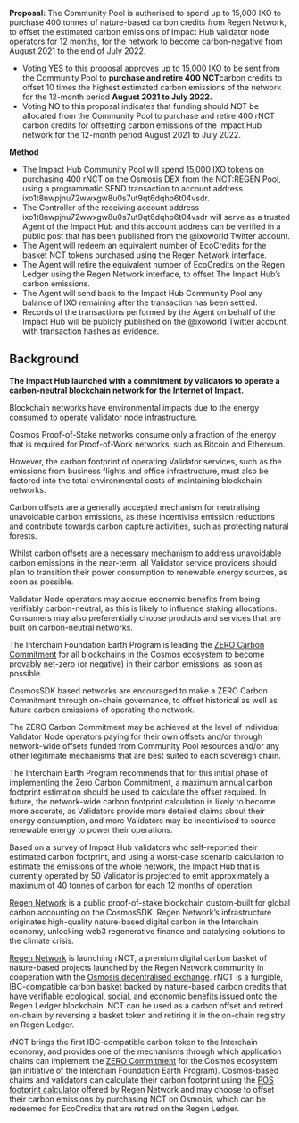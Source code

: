 **Proposal:** The Community Pool is authorised to spend up to 15,000 IXO  to purchase 400 tonnes of nature-based carbon credits from Regen Network, to offset the estimated carbon emissions of Impact Hub validator node operators for 12 months, for the network to become carbon-negative from August 2021 to the end of July 2022.

- Voting YES to this proposal approves up to 15,000 IXO to be sent from the Community Pool to **purchase and retire 400 NCT**carbon credits to offset 10 times the highest estimated carbon emissions of the network for the 12-month period **August 2021 to July 2022.**
- Voting NO to this proposal indicates that funding should NOT be allocated from the Community Pool to purchase and retire 400 rNCT carbon credits for offsetting carbon emissions of the Impact Hub network for the 12-month period August 2021 to July 2022.

**Method**

- The Impact Hub Community Pool will spend 15,000 IXO tokens on purchasing 400 rNCT on the Osmosis DEX from the NCT:REGEN Pool, using a programmatic SEND transaction to account address ixo1t8nwpjnu72wwxgw8u0s7ut9qt6dqhp6t04vsdr.
- The Controller of the receiving account address ixo1t8nwpjnu72wwxgw8u0s7ut9qt6dqhp6t04vsdr will serve as a trusted Agent of the Impact Hub and this account address can be verified in a public post that has been published from the @ixoworld Twitter account.
- The Agent will redeem an equivalent number of EcoCredits for the basket NCT tokens purchased using the Regen Network interface.
- The Agent will retire the equivalent number of EcoCredits on the Regen Ledger using the Regen Network interface, to offset The Impact Hub’s carbon emissions.
- The Agent will send back to the Impact Hub Community Pool any balance of IXO remaining after the transaction has been settled.
- Records of the transactions performed by the Agent on behalf of the Impact Hub will be publicly published on the @ixoworld Twitter account, with transaction hashes as evidence.

## **Background**

**The Impact Hub launched with a commitment by validators to operate a carbon-neutral blockchain network for the Internet of Impact.**

Blockchain networks have environmental impacts due to the energy consumed to operate validator node infrastructure.

Cosmos Proof-of-Stake networks consume only a fraction of the energy that is required for Proof-of-Work networks, such as Bitcoin and Ethereum. 

However, the carbon footprint of operating Validator services, such as the emissions from business flights and office infrastructure, must also be factored into the total environmental costs of maintaining blockchain networks.

Carbon offsets are a generally accepted mechanism for neutralising unavoidable carbon emissions, as these incentivise emission reductions and contribute towards carbon capture activities, such as protecting natural forests.

Whilst carbon offsets are a necessary mechanism to address unavoidable carbon emissions in the near-term, all Validator service providers should plan to transition their power consumption to renewable energy sources, as soon as possible.

Validator Node operators may accrue economic benefits from being verifiably carbon-neutral, as this is likely to influence staking allocations. Consumers may also preferentially choose products and services that are built on carbon-neutral networks.

The Interchain Foundation Earth Program is leading the [ZERO Carbon Commitment](https://earthstate.ixo.world/zero/) for all blockchains in the Cosmos ecosystem to become provably net-zero (or negative) in their carbon emissions, as soon as possible. 

CosmosSDK based networks are encouraged to make a ZERO Carbon Commitment through on-chain governance, to offset historical as well as future carbon emissions of operating the network. 

The ZERO Carbon Commitment may be achieved at the level of individual Validator Node operators paying for their own offsets and/or through network-wide offsets funded from Community Pool resources and/or any other legitimate mechanisms that are best suited to each sovereign chain.

The Interchain Earth Program recommends that for this initial phase of implementing the Zero Carbon Commitment, a maximum annual carbon footprint estimation should be used to calculate the offset required. In future, the network-wide carbon footprint calculation is likely to become more accurate, as Validators provide more detailed claims about their energy consumption, and more Validators may be incentivised to source renewable energy to power their operations. 

Based on a survey of Impact Hub validators who self-reported their estimated carbon footprint, and using a worst-case scenario calculation to estimate the emissions of the whole network, the Impact Hub that is currently operated by 50 Validator is projected to emit approximately a maximum of 40 tonnes of carbon for each 12 months of operation.

[Regen Network](http://regen.network/) is a public proof-of-stake blockchain custom-built for global carbon accounting on the CosmosSDK. Regen Network’s infrastructure originates high-quality nature-based digital carbon in the Interchain economy, unlocking web3 regenerative finance and catalysing solutions to the climate crisis.[](http://regen.network/)

[Regen Network](http://regen.network/) is launching rNCT, a premium digital carbon basket of nature-based projects launched by the Regen Network community in cooperation with the [Osmosis decentralised exchange](https://osmosis.zone/). rNCT is a fungible, IBC-compatible carbon basket backed by nature-based carbon credits that have verifiable ecological, social, and economic benefits issued onto the Regen Ledger blockchain. NCT can be used as a carbon offset and retired on-chain by reversing a basket token and retiring it in the on-chain registry on Regen Ledger.

rNCT brings the first IBC-compatible carbon token to the Interchain economy, and provides one of the mechanisms through which application chains can implement the [ZERO Commitment](https://earthstate.ixo.world/zero/) for the Cosmos ecosystem (an initiative of the Interchain Foundation Earth Program). Cosmos-based chains and validators can calculate their carbon footprint using the [POS footprint calculator](https://github.com/bicowg/bicowg/tree/main/Validator-and-protocol-carbon-footprint-methods-and-analysis) offered by Regen Network and may choose to offset their carbon emissions by purchasing NCT on Osmosis, which can be redeemed for EcoCredits that are retired on the Regen Ledger.  
